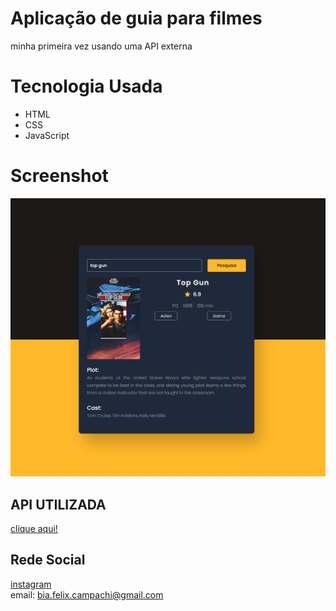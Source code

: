 # Aplicação de guia para filmes
minha primeira vez usando uma API externa
# Tecnologia Usada
+ HTML
+ CSS 
+ JavaScript
# Screenshot
 <p align:center>
    <img src="movieguideshot.png" width:50% alt="aplicação">
</P>

## API UTILIZADA
<a href="https://www.omdbapi.com">clique aqui!</a>

## Rede Social
[instagram](https://www.instagram.com/trizzcamp/) <br>
email: bia.felix.campachi@gmail.com